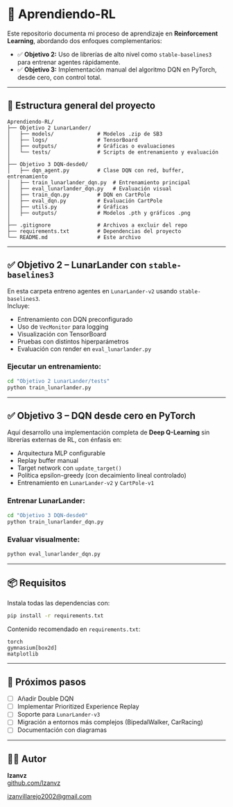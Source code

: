 # 🧠 Aprendiendo-RL

Este repositorio documenta mi proceso de aprendizaje en **Reinforcement Learning**, abordando dos enfoques complementarios:

- ✅ **Objetivo 2:** Uso de librerías de alto nivel como `stable-baselines3` para entrenar agentes rápidamente.
- ✅ **Objetivo 3:** Implementación manual del algoritmo DQN en PyTorch, desde cero, con control total.

---

## 📂 Estructura general del proyecto

```
Aprendiendo-RL/
├── Objetivo 2 LunarLander/
│   ├── models/              # Modelos .zip de SB3
│   ├── logs/                # TensorBoard
│   ├── outputs/             # Gráficas o evaluaciones
│   └── tests/               # Scripts de entrenamiento y evaluación
│
├── Objetivo 3 DQN-desde0/
│   ├── dqn_agent.py         # Clase DQN con red, buffer, entrenamiento
│   ├── train_lunarlander_dqn.py  # Entrenamiento principal
│   ├── eval_lunarlander_dqn.py   # Evaluación visual
│   ├── train_dqn.py         # DQN en CartPole
│   ├── eval_dqn.py          # Evaluación CartPole
│   ├── utils.py             # Gráficas
│   ├── outputs/             # Modelos .pth y gráficos .png
│
├── .gitignore               # Archivos a excluir del repo
├── requirements.txt         # Dependencias del proyecto
└── README.md                # Este archivo
```

---

## ✅ Objetivo 2 – LunarLander con `stable-baselines3`

En esta carpeta entreno agentes en `LunarLander-v2` usando `stable-baselines3`.  
Incluye:

- Entrenamiento con DQN preconfigurado
- Uso de `VecMonitor` para logging
- Visualización con TensorBoard
- Pruebas con distintos hiperparámetros
- Evaluación con render en `eval_lunarlander.py`

### Ejecutar un entrenamiento:
```bash
cd "Objetivo 2 LunarLander/tests"
python train_lunarlander.py
```

---

## ✅ Objetivo 3 – DQN desde cero en PyTorch

Aquí desarrollo una implementación completa de **Deep Q-Learning** sin librerías externas de RL, con énfasis en:

- Arquitectura MLP configurable
- Replay buffer manual
- Target network con `update_target()`
- Política epsilon-greedy (con decaimiento lineal controlado)
- Entrenamiento en `LunarLander-v2` y `CartPole-v1`

### Entrenar LunarLander:
```bash
cd "Objetivo 3 DQN-desde0"
python train_lunarlander_dqn.py
```

### Evaluar visualmente:
```bash
python eval_lunarlander_dqn.py
```

---

## 📦 Requisitos

Instala todas las dependencias con:

```bash
pip install -r requirements.txt
```

Contenido recomendado en `requirements.txt`:

```
torch
gymnasium[box2d]
matplotlib
```

---

## 🔭 Próximos pasos

- [ ] Añadir Double DQN
- [ ] Implementar Prioritized Experience Replay
- [ ] Soporte para `LunarLander-v3`
- [ ] Migración a entornos más complejos (BipedalWalker, CarRacing)
- [ ] Documentación con diagramas

---

## 🙋‍♂️ Autor

**Izanvz**  
[github.com/Izanvz](https://github.com/Izanvz)

izanvillarejo2002@gmail.com
